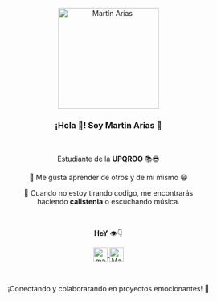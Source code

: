 <p align="center" width="300">
   <img align="center" width="200" src="https://avatars.githubusercontent.com/u/116573815?s=400&u=765b3eb58c395a7890efbbb37820c3a9216de235&v=4" alt="Martín Arias" />
   <h3 align="center">¡Hola 👋! Soy Martin Arias 🤠</h3>
</p>

<br/>

<p align="center">Estudiante  de la <strong>UPQROO</strong> 📚😎</p>
<p align="center">🌱 Me gusta aprender de otros y de mí mismo 😁</p>
<p align="center">💪 Cuando no estoy tirando codigo, me encontrarás <br />haciendo <strong>calistenia</strong> o escuchando música.</p>

<br/>

<p align="center"><strong>HeY</strong> 👁️👇</p>
<p align="center">
  <a href="https://instagram.com/mart.arss" target="blank">
    <img align="center" src="https://www.shareicon.net/data/512x512/2016/11/16/854126_color_512x512.png" alt="mart.arss" height="28px" width="28px" />
  </a>
   <a href="https://www.facebook.com/martinez.ariasmartin" target="blank">
    <img align="center" src="https://1.bp.blogspot.com/-S8HTBQqmfcs/XN0ACIRD9PI/AAAAAAAAAlo/FLhccuLdMfIFLhocRjWqsr9cVGdTN_8sgCPcBGAYYCw/s1600/f_logo_RGB-Blue_1024.png" alt="Martin Arias" height="28px" width="28px" />
  </a>
</p>
<br />

<p align="center">¡Conectando y colaborarando en proyectos emocionantes! 🚀</p>

